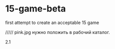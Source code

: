 # 15-game-beta
first attempt to create an acceptable 15 game

/////
pink.jpg нужно положить в рабочий каталог.

2.1
